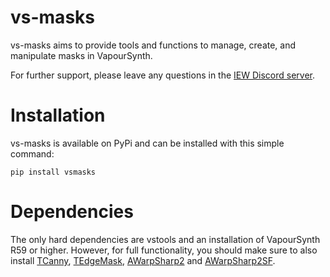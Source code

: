 # vs-masks
vs-masks aims to provide tools and functions to manage, create, and manipulate masks in VapourSynth.

For further support, please leave any questions in the [IEW Discord server](https://discord.gg/qxTxVJGtst).


# Installation
vs-masks is available on PyPi and can be installed with this simple command:
```
pip install vsmasks
```

# Dependencies 
The only hard dependencies are vstools and an installation of VapourSynth R59 or higher.
However, for full functionality, you should make sure to also install [TCanny](https://github.com/HomeOfVapourSynthEvolution/VapourSynth-TCanny), [TEdgeMask](https://github.com/dubhater/vapoursynth-tedgemask), [AWarpSharp2](https://github.com/dubhater/vapoursynth-awarpsharp2) and [AWarpSharp2SF](https://github.com/IFeelBloated/warpsharp).

